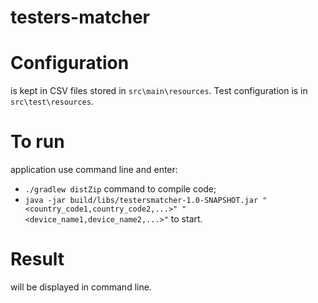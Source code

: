 # testers-matcher

# Configuration
  is kept in CSV files stored in `src\main\resources`. Test configuration is in `src\test\resources`.
# To run 
  application use command line and enter:
- `./gradlew distZip` command to compile code;
- `java -jar build/libs/testersmatcher-1.0-SNAPSHOT.jar "<country_code1,country_code2,...>" "<device_name1,device_name2,...>"` to start.
# Result
  will be displayed in command line.
